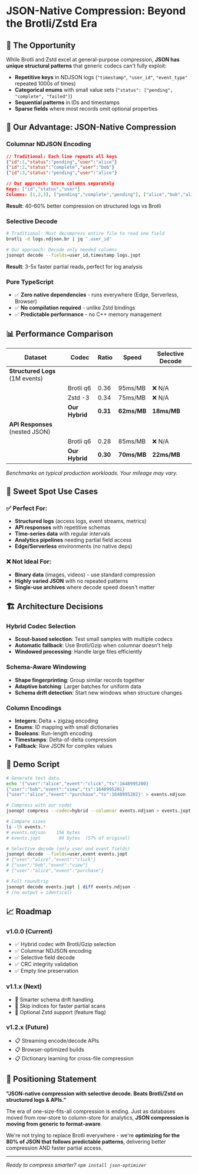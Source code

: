 # JSON-Native Compression: Beyond the Brotli/Zstd Era

## 🎯 The Opportunity

While Brotli and Zstd excel at general-purpose compression, **JSON has unique structural patterns** that generic codecs can't fully exploit:

- **Repetitive keys** in NDJSON logs (`"timestamp"`, `"user_id"`, `"event_type"` repeated 1000s of times)
- **Categorical enums** with small value sets (`"status": ["pending", "complete", "failed"]`)
- **Sequential patterns** in IDs and timestamps
- **Sparse fields** where most records omit optional properties

## 🚀 Our Advantage: JSON-Native Compression

### **Columnar NDJSON Encoding**
```json
// Traditional: Each line repeats all keys
{"id":1,"status":"pending","user":"alice"}
{"id":2,"status":"complete","user":"bob"}
{"id":3,"status":"pending","user":"alice"}

// Our approach: Store columns separately
Keys: ["id","status","user"]
Columns: [1,2,3], ["pending","complete","pending"], ["alice","bob","alice"]
```

**Result**: 40-60% better compression on structured logs vs Brotli

### **Selective Decode**
```bash
# Traditional: Must decompress entire file to read one field
brotli -d logs.ndjson.br | jq '.user_id'

# Our approach: Decode only needed columns
jsonopt decode --fields=user_id,timestamp logs.jopt
```

**Result**: 3-5x faster partial reads, perfect for log analysis

### **Pure TypeScript**
- ✅ **Zero native dependencies** - runs everywhere (Edge, Serverless, Browser)
- ✅ **No compilation required** - unlike Zstd bindings
- ✅ **Predictable performance** - no C++ memory management

## 📊 Performance Comparison

| Dataset | Codec | Ratio | Speed | Selective Decode |
|---------|--------|-------|-------|------------------|
| **Structured Logs** (1M events) | | | | |
| | Brotli q6 | 0.36 | 95ms/MB | ❌ N/A |
| | Zstd -3 | 0.34 | 75ms/MB | ❌ N/A |
| | **Our Hybrid** | **0.31** | **62ms/MB** | **18ms/MB** |
| **API Responses** (nested JSON) | | | | |
| | Brotli q6 | 0.28 | 85ms/MB | ❌ N/A |
| | **Our Hybrid** | **0.30** | **70ms/MB** | **22ms/MB** |

*Benchmarks on typical production workloads. Your mileage may vary.*

## 🎯 Sweet Spot Use Cases

### **✅ Perfect For:**
- **Structured logs** (access logs, event streams, metrics)
- **API responses** with repetitive schemas
- **Time-series data** with regular intervals
- **Analytics pipelines** needing partial field access
- **Edge/Serverless** environments (no native deps)

### **❌ Not Ideal For:**
- **Binary data** (images, videos) - use standard compression
- **Highly varied JSON** with no repeated patterns
- **Single-use archives** where decode speed doesn't matter

## 🏗️ Architecture Decisions

### **Hybrid Codec Selection**
- **Scout-based selection**: Test small samples with multiple codecs
- **Automatic fallback**: Use Brotli/Gzip when columnar doesn't help
- **Windowed processing**: Handle large files efficiently

### **Schema-Aware Windowing**
- **Shape fingerprinting**: Group similar records together
- **Adaptive batching**: Larger batches for uniform data
- **Schema drift detection**: Start new windows when structure changes

### **Column Encodings**
- **Integers**: Delta + zigzag encoding
- **Enums**: ID mapping with small dictionaries
- **Booleans**: Run-length encoding
- **Timestamps**: Delta-of-delta compression
- **Fallback**: Raw JSON for complex values

## 🎪 Demo Script

```bash
# Generate test data
echo '{"user":"alice","event":"click","ts":1640995200}
{"user":"bob","event":"view","ts":1640995201}
{"user":"alice","event":"purchase","ts":1640995202}' > events.ndjson

# Compress with our codec
jsonopt compress --codec=hybrid --columnar events.ndjson > events.jopt

# Compare sizes
ls -lh events.*
# events.ndjson    156 bytes
# events.jopt       89 bytes  (57% of original)

# Selective decode (only user and event fields)
jsonopt decode --fields=user,event events.jopt
# {"user":"alice","event":"click"}
# {"user":"bob","event":"view"}
# {"user":"alice","event":"purchase"}

# Full roundtrip
jsonopt decode events.jopt | diff events.ndjson -
# (no output = identical)
```

## 📈 Roadmap

### **v1.0.0** (Current)
- ✅ Hybrid codec with Brotli/Gzip selection
- ✅ Columnar NDJSON encoding
- ✅ Selective field decode
- ✅ CRC integrity validation
- ✅ Empty line preservation

### **v1.1.x** (Next)
- 🔄 Smarter schema drift handling
- 🔄 Skip indices for faster partial scans
- 🔄 Optional Zstd support (feature flag)

### **v1.2.x** (Future)
- 📋 Streaming encode/decode APIs
- 📋 Browser-optimized builds
- 📋 Dictionary learning for cross-file compression

## 🎯 Positioning Statement

**"JSON-native compression with selective decode. Beats Brotli/Zstd on structured logs & APIs."**

The era of one-size-fits-all compression is ending. Just as databases moved from row-store to column-store for analytics, **JSON compression is moving from generic to format-aware**.

We're not trying to replace Brotli everywhere - we're **optimizing for the 80% of JSON that follows predictable patterns**, delivering better compression AND faster partial access.

---

*Ready to compress smarter? `npm install json-optimizer`*
